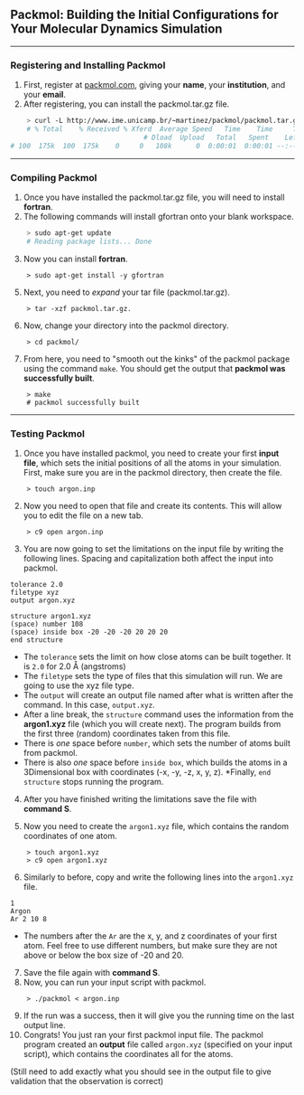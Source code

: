 ## Packmol: Building the Initial Configurations for Your Molecular Dynamics Simulation 
---

### Registering and Installing Packmol 

1. First, register at [packmol.com](http://www.ime.unicamp.br/~martinez/packmol/download.shtml), giving your **name**, your **institution**, and your **email**.  
2. After registering, you can install the packmol.tar.gz file.  

```bash
    > curl -L http://www.ime.unicamp.br/~martinez/packmol/packmol.tar.gz > packmol.tar.gz.`
    # % Total    % Received % Xferd  Average Speed   Time    Time     Time  Current
                                 # Dload  Upload   Total   Spent    Left  Speed
# 100  175k  100  175k    0     0   108k      0  0:00:01  0:00:01 --:--:--  108k
```
---

### Compiling  Packmol

1. Once you have installed the packmol.tar.gz file, you will need to install **fortran**. 
2. The following commands will install gfortran onto your blank workspace. 

```bash 
    > sudo apt-get update 
    # Reading package lists... Done 
```  

3. Now you can install **fortran**.  

```
    > sudo apt-get install -y gfortran

```
5. Next, you need to *expand* your tar file (packmol.tar.gz). 

```
    > tar -xzf packmol.tar.gz. 
```
6. Now, change your directory into the packmol directory. 

```
    > cd packmol/
```
7. From here, you need to "smooth out the kinks" of the packmol package using the command `make`. You should get the output that 
**packmol was successfully built**.

```
    > make
    # packmol successfully built
```

---
### Testing Packmol 

1. Once you have installed packmol, you need to create your first **input file**, which sets the initial positions of all the atoms in your simulation. First, make sure you are in the packmol directory, then create the file.  

```
    > touch argon.inp
```
2. Now you need to open that file and create its contents. This will allow you to edit the file on a new tab. 

```
    > c9 open argon.inp
```
3. You are now going to set the limitations on the input file by writing the following lines. Spacing and capitalization both affect the input into packmol.
```
tolerance 2.0  
filetype xyz  
output argon.xyz  

structure argon1.xyz  
(space) number 108  
(space) inside box -20 -20 -20 20 20 20  
end structure
```
* The `tolerance` sets the limit on how close atoms can be built together. It is `2.0` for 2.0 Å (angstroms)  
* The `filetype` sets the type of files that this simulation will run. We are going to use the xyz file type.  
* The `output` will create an output file named after what is written after the command. In this case, `output.xyz`.  
* After a line break, the `structure` command uses the information from the **argon1.xyz** file (which you will create next). The program builds from the first three (random) coordinates taken from this file.  
* There is *one* space before `number`, which sets the number of atoms built from packmol. 
* There is also *one* space before `inside box`, which builds the atoms in a 3Dimensional box with coordinates (-x, -y, -z, x, y, z). 
*Finally, `end structure` stops running the program. 
4. After you have finished writing the limitations save the file with **command S**. 

5. Now you need to create the `argon1.xyz` file, which contains the random coordinates of one atom.

```
    > touch argon1.xyz
    > c9 open argon1.xyz
```
6. Similarly to before, copy and write the following lines into the `argon1.xyz` file.  

```
1  
Argon  
Ar 2 10 8 
```
* The numbers after the `Ar` are the x, y, and z coordinates of your first atom. Feel free to use different numbers, but make sure they are not above or below the box size of -20 and 20. 
7. Save the file again with **command S**. 
8. Now, you can run your input script with packmol. 
```
    > ./packmol < argon.inp
```
9. If the run was a success, then it will give you the running time on the last output line. 
10. Congrats! You just ran your first packmol input file. The packmol program created an **output** file called ``argon.xyz`` (specified on your input script), which contains the coordinates all for the atoms. 

(Still need to add exactly what you should see in the output file to give validation that the observation is correct)